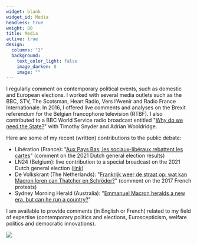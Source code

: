 ```yaml
---
widget: blank
widget_id: Media
headless: true
weight: 80
title: Media
active: true
design:
  columns: "2"
  background:
    text_color_light: false
    image_darken: 0
    image: ""
---
```

I regularly comment on contemporary political events, such as domestic and European elections. I worked with several media outlets such as the BBC, STV, The Scotsman, Heart Radio, Vers l'Avenir and Radio France Internationale. In 2016, I offered live comments and analyses on the Brexit referendum for the Belgian francophone television (RTBF). I also contributed to a BBC World Service radio broadcast entitled "[Why do we need the State?](https://www.bbc.co.uk/programmes/p033v73k)" with Timothy Snyder and Adrian Wooldridge. 

Here are some of my recent (written) contributions to the public debate:

* Libération (France): "[Aux Pays Bas, les sociaux-libéraux rebattent les cartes](https://www.liberation.fr/international/europe/aux-pays-bas-les-sociaux-liberaux-rebattent-les-cartes-20210318_DAQ4BA45X5HMBEA2B4SMXLDXSI/)" (comment on the 2021 Dutch general election results)
* LN24 (Belgium): live contribution to a special broadcast on the 2021 Dutch general election ([link](https://www.pscp.tv/w/1mnxearZmyPxX))
* De Volkskrant (The Netherlands): "[Frankrijk weer de straat op: wat kan Macron leren can Thatcher en Schröder?](https://www.volkskrant.nl/nieuws-achtergrond/frankrijk-weer-de-straat-op-wat-kan-macron-leren-van-thatcher-en-schroder~b3f9a0d1/)" (comment on the 2017 French protests)
* Sydney Morning Herald (Australia): "[Emmanuel Macron heralds a new era, but can he run a country?](https://www.smh.com.au/world/frances-president-emmanuel-macron-heralded-a-new-era-but-can-he-run-a-country-20170623-gwwx1m.html)"

I am available to provide comments (in English or French) related to my field of expertise (contemporary politics and elections, Euroscepticism, welfare politics and democratic innovations).

![](rtbf.jpg)